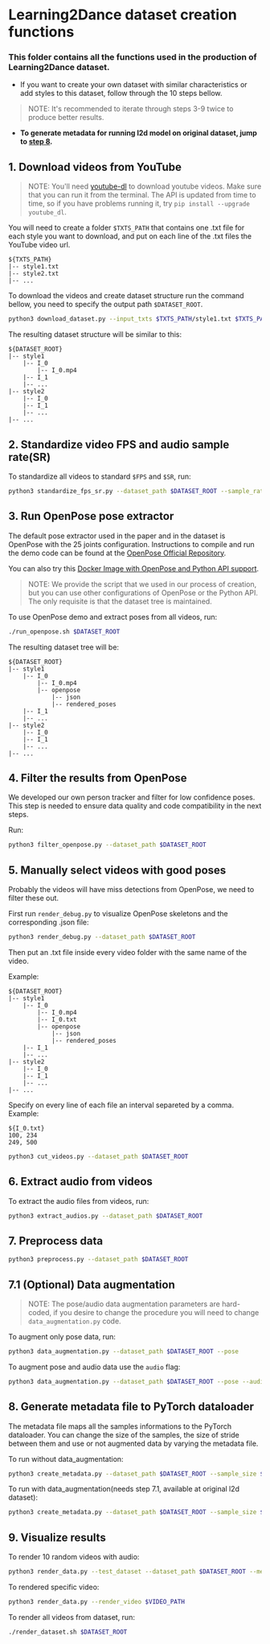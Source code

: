 # Learning2Dance dataset creation functions

### This folder contains all the functions used in the production of Learning2Dance dataset. 

- If you want to create your own dataset with similar characteristics or add styles to this dataset, follow through the 10 steps bellow. 
> NOTE: It's recommended to iterate through steps 3-9 twice to produce better results.

- **To generate metadata for running l2d model on original dataset, jump to [step 8](##8.-Generate-metadata-file-to-PyTorch-dataloader).** 

## 1. Download videos from YouTube

>NOTE: You'll need [youtube-dl](https://youtube-dl.org/) to download youtube videos. Make sure that you can run it from the terminal. The API is updated from time to time, so if you have problems running it, try ```pip install --upgrade youtube_dl```.

You will need to create a folder `$TXTS_PATH` that contains one .txt file for each style you want to download, and put on each line of the .txt files the YouTube video url.
```
${TXTS_PATH}
|-- style1.txt
|-- style2.txt
|-- ...
```

To download the videos and create dataset structure run the command bellow, you need to specify the output path `$DATASET_ROOT`.

```bash
python3 download_dataset.py --input_txts $TXTS_PATH/style1.txt $TXTS_PATH/style2.txt ... --output_path $DATASET_ROOT
```

The resulting dataset structure will be similar to this:

```
${DATASET_ROOT}
|-- style1
    |-- I_0
        |-- I_0.mp4
    |-- I_1
    |-- ...
|-- style2
    |-- I_0
    |-- I_1
    |-- ...
|-- ...
```

## 2. Standardize video FPS and audio sample rate(SR)

To standardize all videos to standard `$FPS` and `$SR`, run:

```bash
python3 standardize_fps_sr.py --dataset_path $DATASET_ROOT --sample_rate $SR --fps $FPS
```

## 3. Run OpenPose pose extractor

The default pose extractor used in the paper and in the dataset is OpenPose with the 25 joints configuration. Instructions to compile and run the demo code can be found at the [OpenPose Official Repository](https://github.com/CMU-Perceptual-Computing-Lab/openpose). 

You can also try this [Docker Image with OpenPose and Python API support](https://hub.docker.com/r/cwaffles/openpose).

>NOTE: We provide the script that we used in our process of creation, but you can use other configurations of OpenPose or the Python API. The only requisite is that the dataset tree is maintained.

To use OpenPose demo and extract poses from all videos, run:

```bash
./run_openpose.sh $DATASET_ROOT
```

The resulting dataset tree will be:

```
${DATASET_ROOT}
|-- style1
    |-- I_0
        |-- I_0.mp4
        |-- openpose
            |-- json
            |-- rendered_poses
    |-- I_1
    |-- ...
|-- style2
    |-- I_0
    |-- I_1
    |-- ...
|-- ...
```

## 4. Filter the results from OpenPose

We developed our own person tracker and filter for low confidence poses. This step is needed to ensure data quality and code compatibility in the next steps.

Run:

```bash
python3 filter_openpose.py --dataset_path $DATASET_ROOT
```

## 5. Manually select videos with good poses

Probably the videos will have miss detections from OpenPose, we need to filter these out. 

First run `render_debug.py` to visualize OpenPose skeletons and the corresponding .json file:

```bash
python3 render_debug.py --dataset_path $DATASET_ROOT
```

Then put an .txt file inside every video folder with the same name of the video. 

Example:

```
${DATASET_ROOT}
|-- style1
    |-- I_0
        |-- I_0.mp4
        |-- I_0.txt
        |-- openpose
            |-- json
            |-- rendered_poses
    |-- I_1
    |-- ...
|-- style2
    |-- I_0
    |-- I_1
    |-- ...
|-- ...
```

Specify on every line of each file an interval separeted by a comma. Example:

```
${I_0.txt}
100, 234
249, 500
```

```bash
python3 cut_videos.py --dataset_path $DATASET_ROOT
```

## 6. Extract audio from videos

To extract the audio files from videos, run:

```bash
python3 extract_audios.py --dataset_path $DATASET_ROOT
```

## 7. Preprocess data

```bash
python3 preprocess.py --dataset_path $DATASET_ROOT
```

## 7.1 (Optional) Data augmentation

> NOTE: The pose/audio data augmentation parameters are hard-coded, if you desire to change the procedure you will need to change `data_augmentation.py` code.

To augment only pose data, run:
```bash
python3 data_augmentation.py --dataset_path $DATASET_ROOT --pose
```
To augment pose and audio data use the `audio` flag:
```bash
python3 data_augmentation.py --dataset_path $DATASET_ROOT --pose --audio
```

## 8. Generate metadata file to PyTorch dataloader

The metadata file maps all the samples informations to the PyTorch dataloader. You can change the size of the samples, the size of stride between them and use or not augmented data by varying the metadata file. 

To run without data_augmentation:

```bash
python3 create_metadata.py --dataset_path $DATASET_ROOT --sample_size $SAMPLE_SIZE --stride $STRIDE
```

To run with data_augmentation(needs step 7.1, available at original l2d dataset):

```bash
python3 create_metadata.py --dataset_path $DATASET_ROOT --sample_size $SAMPLE_SIZE --stride $STRIDE --data_aug
```

## 9. Visualize results

To render 10 random videos with audio:
```bash
python3 render_data.py --test_dataset --dataset_path $DATASET_ROOT --metadata_path $METADATA_PATH 
```
To rendered specific video:
```bash
python3 render_data.py --render_video $VIDEO_PATH
```

To render all videos from dataset, run:
```bash
./render_dataset.sh $DATASET_ROOT
```
